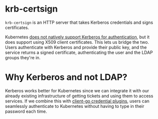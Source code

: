 # krb-certsign

`krb-certsign` is an HTTP server that takes Kerberos credentials and signs
certificates.

Kubernetes [does not natively support Kerberos for authentication][kube-auth],
but it does support using X509 client certificates. This lets us bridge the two.
Users authenticate with Kerberos and provide their public key, and the service
returns a signed certificate, authenticating the user and the LDAP groups
they're in.

# Why Kerberos and not LDAP?
Kerberos works better for Kubernetes since we can integrate it with our already
existing infrastructure of getting tickets and using them to access services. If
we combine this with [client-go credential plugins][client-go], users can
seamlessly authenticate to Kubernetes without having to type in their password
each time.

[client-go]: https://kubernetes.io/docs/reference/access-authn-authz/authentication/#client-go-credential-plugins
[kube-auth]: https://kubernetes.io/docs/reference/access-authn-authz/authentication/
